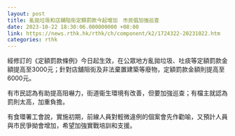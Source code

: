 ```yaml
---
layout: post
title: 亂拋垃圾和店舖阻街定額罰款今起增加　市民倡加強巡查
date: 2023-10-22 18:30:06.000000000 +08:00
link: https://news.rthk.hk/rthk/ch/component/k2/1724322-20231022.htm
categories: rthk
---
```


經修訂的《定額罰款條例》今日起生效，在公眾地方亂拋垃圾、吐痰等定額罰款金額提高至3000元；針對店舖阻街及非法棄置建築等廢物，定額罰款金額則提高至6000元。

有市民認為有助提高阻嚇力，街道衞生環境有改善，但要加強巡查；有檔主就認為罰則太高，加重負擔。

有食環署工會說，實施初期，前線人員對輕微違例的個案會先作勸喻，又預計人員與市民爭拗會增加，希望加強實戰培訓和支援。
